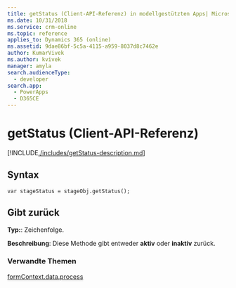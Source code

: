 ```yaml
---
title: getStatus (Client-API-Referenz) in modellgestützten Apps| MicrosoftDocs
ms.date: 10/31/2018
ms.service: crm-online
ms.topic: reference
applies_to: Dynamics 365 (online)
ms.assetid: 9dae86bf-5c5a-4115-a959-8037d8c7462e
author: KumarVivek
ms.author: kvivek
manager: amyla
search.audienceType:
  - developer
search.app:
  - PowerApps
  - D365CE
---
```

# <a name="getstatus-client-api-reference"></a>getStatus (Client-API-Referenz)



[!INCLUDE[./includes/getStatus-description.md](./includes/getStatus-description.md)]

## <a name="syntax"></a>Syntax

`var stageStatus = stageObj.getStatus();`

## <a name="returns"></a>Gibt zurück

**Typ:**: Zeichenfolge. 

**Beschreibung**: Diese Methode gibt entweder **aktiv** oder **inaktiv** zurück.

### <a name="related-topics"></a>Verwandte Themen
 
[formContext.data.process](../../formContext-data-process.md)